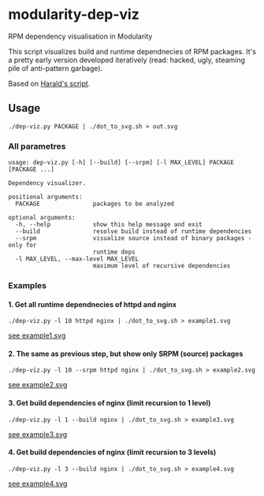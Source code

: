 # modularity-dep-viz
RPM dependency visualisation in Modularity

This script visualizes build and runtime dependnecies of RPM packages. It's a pretty early version developed iteratively (read: hacked, ugly, steaming pile of anti-pattern garbage).

Based on [Harald's script](https://harald.hoyer.xyz/2014/01/14/self-hosting-fedora-base/).

## Usage

```
./dep-viz.py PACKAGE | ./dot_to_svg.sh > out.svg
```

### All parametres

```
usage: dep-viz.py [-h] [--build] [--srpm] [-l MAX_LEVEL] PACKAGE [PACKAGE ...]

Dependency visualizer.

positional arguments:
  PACKAGE               packages to be analyzed

optional arguments:
  -h, --help            show this help message and exit
  --build               resolve build instead of runtime dependencies
  --srpm                visualize source instead of binary packages - only for
                        runtime deps
  -l MAX_LEVEL, --max-level MAX_LEVEL
                        maximum level of recursive dependencies
```

### Examples

#### 1. Get all runtime dependnecies of httpd and nginx

```
./dep-viz.py -l 10 httpd nginx | ./dot_to_svg.sh > example1.svg
```

[see example1.svg](https://github.com/asamalik/modularity-dep-viz/blob/master/example_outputs/example1.svg)

#### 2. The same as previous step, but show only SRPM (source) packages

```
./dep-viz.py -l 10 --srpm httpd nginx | ./dot_to_svg.sh > example2.svg
```

[see example2.svg](https://github.com/asamalik/modularity-dep-viz/blob/master/example_outputs/example2.svg)


#### 3. Get build dependencies of nginx (limit recursion to 1 level)

```
./dep-viz.py -l 1 --build nginx | ./dot_to_svg.sh > example3.svg
```

[see example3.svg](https://github.com/asamalik/modularity-dep-viz/blob/master/example_outputs/example3.svg)

#### 4. Get build dependencies of nginx (limit recursion to 3 levels)

```
./dep-viz.py -l 3 --build nginx | ./dot_to_svg.sh > example4.svg
```

[see example4.svg](https://github.com/asamalik/modularity-dep-viz/blob/master/example_outputs/example4.svg)

